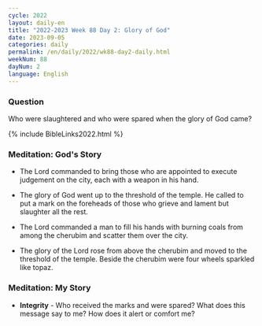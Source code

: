 ```yaml
---
cycle: 2022
layout: daily-en
title: "2022-2023 Week 88 Day 2: Glory of God"
date: 2023-09-05
categories: daily
permalink: /en/daily/2022/wk88-day2-daily.html
weekNum: 88
dayNum: 2
language: English
---
```


### Question     
Who were slaughtered and who were spared when the glory of God came?

{% include BibleLinks2022.html %}

### Meditation: God's Story   
+ The Lord commanded to bring those who are appointed to execute judgement on the city, each with a weapon in his hand. 

+ The glory of God went up to the threshold of the temple. He called to put a mark on the foreheads of those who grieve and lament but slaughter all the rest. 

+ The Lord commanded a man to fill his hands with burning coals from among the cherubim and scatter them over the city. 

+ The glory of the Lord rose from above the cherubim and moved to the threshold of the temple. Beside the cherubim were four wheels sparkled like topaz. 

### Meditation: My Story   
+ **Integrity** - Who received the marks and were spared? What does this message say to me? How does it alert or comfort me?
